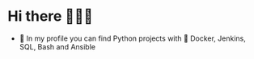 # Hi there 👋👋👋

- 🌱 In my profile you can find Python projects with :whale: Docker, Jenkins, SQL, Bash and Ansible

